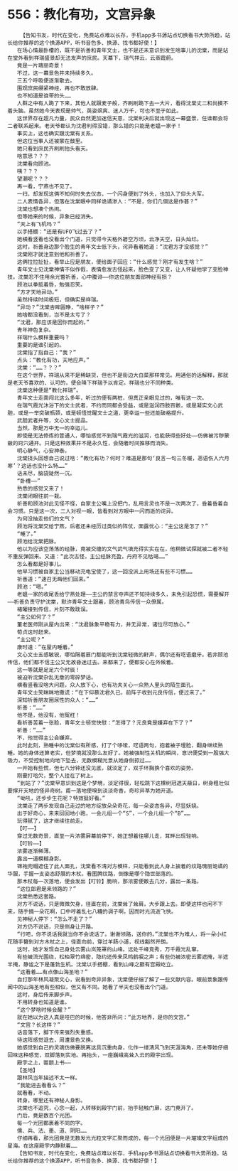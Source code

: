 # 556：教化有功，文宫异象
        【告知书友，时代在变化，免费站点难以长存，手机app多书源站点切换看书大势所趋，站长给你推荐的这个换源APP，听书音色多、换源、找书都好使！】
       在场心情最卧槽的，既不是祈善和青年文士，也不是还未意识到发生啥事儿的沈棠，而是站在堂外看到祥瑞盛景却无法发声的庶民。天幕下，瑞气祥云，云蒸霞蔚。
       竟是一片瑰丽奇景！
       不过，这一幕景色并未持续多久。
       三五个呼吸便逐渐散去。
       围观庶民绷紧神经，再也不敢放肆。
       也不知道是谁带的头……
       人群之中有人跪了下来，其他人就跟麦子般，齐刷刷跪下去一大片，看得沈棠丈二和尚摸不着头脑。虽然她今天表现是帅气，英姿飒爽、迷人万千，可也不至于如此。
       这世界存在超凡力量，民众自然更加迷信天意，沈棠判决后就出现这一幕盛景，任谁都会将二者联系起来。老天爷都认为沈君判得没错，那么错的只能是老媪一家子！
       事实上，这也确实跟沈棠有关系。
       但这位当事人还被蒙在鼓里。
       她只看到庶民齐刷刷抬头看天。
       啥意思？？？
       沈棠看向顾池。
       咦？？？
       望潮呢？？？
       再一看，宁燕也不见了。
       一扫，却发现这俩不知何时失去仪态，一个闪身便到了外头，也加入了仰头大军。
       二人表情各异，但落在沈棠眼中同样诡谲渗人：“不是，你们几個这是作甚？”
       沈棠也想凑个热闹。
       但等她来的时候，异象已经消失。
       “天上有飞机吗？”
       以手搭棚：“还是有UFO飞过去了？”
       她横看竖看也没看出个门道，只觉得今天格外碧空万顷，云净天空，日头灿烂。
       这时，祈善身边那个脸生的青年文士低下头，诧异看着她道：“沈君方才没感觉？”
       沈棠刚才就注意到他和祈善了。
       这俩拉拉扯扯，看举止应是朋友，便给面子回应：“什么感觉？刚才有发生啥？”
       青年文士见沈棠神情不似作假，表情愈发古怪起来，脸色变了又变，让人怀疑他学了变脸神技。沈棠忍不住用余光瞥祈善，心中腹诽——你这位朋友面部神经有损？
       顾池以拳抵着唇，勉强忍笑。
       “方才天地异动。”
       虽然持续时间极短，但确实是祥瑞。
       “异动？”沈棠杏眸圆睁，“啥样子？”
       她啥都没看到，岂不是太亏了？
       “沈君，那应该是因你而起的。”
       青年神色复杂。
       祥瑞什么模样重要吗？
       重要的是谁引起的。
       沈棠指了指自己：“我？”
       点头：“教化有功，天地应声。”
       沈棠：“……？？？”
       在这个世界，祥瑞从来不是稀缺货，但也不是街边大白菜那样常见。用通俗的话解释，那就是老天爷喜欢的、认可的，便会降下祥瑞予以肯定。祥瑞也分不同种类。
       沈棠这种便是“教化祥瑞”。
       青年文士走南闯北这么多年，听过的便有两桩，但真正亲眼见过的，唯有这一次。
       在瑞气霞光沐浴下的文士武者，不约而同都会受益，或是滋润四肢百骸，或是凝实文心武胆，或是一举突破瓶颈，或是顿悟觉醒文士之道，更幸运一些还能破格提升。
       武胆武者升等，文心文士提品。
       当然，那是万中无一的幸运儿。
       即使是无法修炼的普通人，哪怕感觉不到瑞气霞光的滋润，也能获得些好处——仿佛被污秽蒙蔽的窍穴通开。只是这种效果并不是永久性，会随着时间推移而消失。
       明心静气，心安神泰。
       沈棠挠头回想自己说过啥：“教化有功？何时？难道是那句‘良言一句三冬暖，恶语伤人六月寒’？这话也没什么特……”
       话未尽，脑袋陡然一沉。
       “卧槽——”
       熟悉的感觉又来了！
       沈棠闭眼往前一栽。
       祈善和顾池对此见怪不怪，自家主公嘴上没把门，乱用言灵也不是一次两次了，昏着昏着自会习惯。只是这一次，二人对视一眼，皆看到对方眼中一闪而逝的诧异。
       为何没抽走他们的文气？
       顾池将沈棠交给宁燕，后者还未经历过类似的阵仗，面露忧心：“主公这是怎了？”
       “睡了。”
       顾池给沈棠把脉。
       他以为应该空荡荡的经脉，竟被交缠的文气武气填充得实实在在，他稍微试探就被二者不轻不重反弹回来。又道：“此次古怪，主公经脉充盈，丹府不见枯竭……”
       怎么看都是好事儿。
       他早习惯被自家主公当移动充电宝使了，这一回没派上用场还有些不习惯……
       祈善道：“速召无晦他们回来。”
       顾池：“嗯。”
       老媪一家的收尾丢给宁燕处理——主公的禁言夺声还不知持续多久，未免引起恐慌，需要解开——祈善负责守护沈棠，默许青年文士跟着，顾池青鸟传信一众僚属。
       褚曜接到传信，片刻不敢耽误。
       “主公如何了？”
       董老医师刚从屋内出来：“沈君脉象平稳有力，并无异常，诸位尽可放心。”
       荀贞这时赶来。
       “主公呢？”
       康时道：“在屋内睡着。”
       文心文士五感敏锐，哪怕隔着扇门都能听到沈棠轻微的鼾声，偶尔还有呓语磨牙。若非顾池传信，他们都不信主公又无故昏迷过去。来都来了，便都安心在外候着。
       这一等就是足足六个时辰！
       被迫听沈棠杂乱无章的零碎梦话。
       横看竖看没啥大问题，众人放下心，也有功夫关心一众熟人里头的陌生面孔。
       青年文士笑眯眯地撒谎：“在下仰慕沈君久已，前阵子收到元良传信，便过来了。”
       深知祈善朋友圈尿性的众人：“……”
       祈善：“……”
       他不是，他没有，他冤枉！
       看祈善苦着一张脸，青年文士顿觉快慰：“怎得了？元良竟是嫌弃在下了？”
       祈善：“……”
       不，他觉得主公会嫌弃。
       此时此刻，熟睡中的沈棠似有所感，打了个哆嗦，呓语两句，抱着被子埋脸，翻身继续熟睡。她的身体还算老实，但梦境就没那么友好了。她被强制性关机的瞬间，意识便受到一股强大吸力，不受控制地向地下坠去，无数模糊光景从她身侧掠过……
       一开始有些慌，但七八分钟还没见底，就淡定了，双手环胸换个喜欢的姿势。
       刚要打哈欠，整个人挂在了树上。
       “到站了？”沈棠早意识到这是个梦境，淡定得很，轻松跳下这棵树冠遮天蔽日，树身粗壮似要撑开天地的怪异奇树。甫一落地便嗅到淡淡奇香，奇珍异草为她开道。
       “呦吼，还步步生花呢？特效挺好看。”
       沈棠走了两步发现自己走过的地方绽放朵朵奇花，每一朵姿态各异，尽显妖娆。
       出于好奇心，来来回回地小跑，一会儿组一个“S”，一个会儿组一个“B”……
       玩得腻了，这才继续往前走。
       【叮——】
       穿过无数奇景，直至一片浓雾屏幕前停下，她正想着往哪儿走，耳畔出现轻响。
       【叮铃——】
       浓雾逐渐稀薄。
       露出一道模糊身影。
       锦袍兜帽遮住了此人面孔，沈棠看不清对方模样，只能看到此人身上披着的纹路瑰丽诡谲的华服，手握一支姿态舒展的木杖。看图腾纹路，倒像是哪个隐世部落的。
       那木杖每一次落地，便会发出【叮铃】脆响，那浓雾便散去几分，露出一条路。
       “这位郎君是来领路的？”
       沈棠熟悉这套路。
       对方不说话，只是微微欠身，径直在前，沈棠耸了耸肩，大步跟上去。即使这样也闲不下来，随手摘一朵花啊，口中哼着乱七八糟的调子啊，因而时光流逝飞快。
       见神秘人停下：“怎么不走了？”
       对方仍不说话，只是侧身让开路。
       “行吧，你不说话我就当你不会说话了。谢谢领路，送你的。”沈棠也不为难人，将一朵小红花随手簪到对方木杖之上，径直向前，穿过羊肠小道，视线豁然开朗。
       这时，她才发现自己身处云雾山岚笼罩的山峰。远处千峰竞秀，万千霞光乱窜。
       有些被流光围绕，松柏翠竹绵密，隐约还传来凤鸣鹤唳之声；有些仍被浓密云雾遮掩，半遮半掩，静谧之下是蓬勃生机。沈棠以手搭棚，看到山峰之巅有宫殿屹立。
       “这看着……有点像山海圣地？”
       自打那年林风凝聚文心，说看到奇异异象，沈棠便仔细了解了一些文献内容。眼前景象跟传闻中的山海圣地有些相似，但又有不同。她看了半天也没看出个门道。
       这时，身后传来脚步声。
       不用转身也知道是谁。
       “这个梦啥时候会醒？”
       就在她以为这人真是哑巴的时候，他答非所问：“此方地界，是你的文宫。”
       “文宫？长这样？”
       话音落下，脚下传来强烈失重感。
       待这阵感觉退去，周遭景色又换。
       她感觉到自己的灵魂仿佛要脱离这具沉重肉身，化作一缕清风飞到天涯海角，还未等她仔细回味这种感觉，双脚落到实地。再抬头，一座巍峨高耸入云的殿宇出现。
       殿宇之上，匾额上书——
       【圣地】
       跟林风当年描述不太一样。
       “我能进去看看么？”
       就看看，不动。
       转身，哪里还有神秘人身影。
       沈棠也不追究，心念一起，人转移到殿宇门前，抬手轻触门扉，这门竟开了。
       门后，竟是数百个光团。
       每一个光团都裹着不同的字。
       儒、兵、法、墨、道、阴阳……
       仔细再看，那光团竟是无数发光光粒文字汇聚而成的，每一个光团便是一片璀璨文字组成的星海。在这座殿宇内静默着……
       【告知书友，时代在变化，免费站点难以长存，手机app多书源站点切换看书大势所趋，站长给你推荐的这个换源APP，听书音色多、换源、找书都好使！】